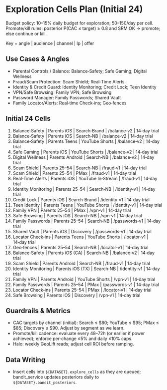 # Exploration Cells Plan (Initial 24)

Budget policy: 10–15% daily budget for exploration; $50–$150/day per cell. Promote/kill rules: posterior P(CAC ≤ target) ≥ 0.8 and SRM OK → promote; else continue or kill.

Key = angle | audience | channel | lp | offer

## Use Cases & Angles
- Parental Controls / Balance: Balance‑Safety; Safe Gaming; Digital Wellness
- Fraud/Scam Protection: Scam Shield; Real‑Time Alerts
- Identity & Credit Guard: Identity Monitoring; Credit Lock; Teen Identity
- VPN/Safe Browsing: Family VPN; Safe Browsing
- Password Manager: Family Passwords; Shared Vault
- Family Locator/Alerts: Real‑time Check‑ins; Geo‑fences

## Initial 24 Cells
1) Balance‑Safety | Parents iOS | Search‑Brand | /balance‑v2 | 14‑day trial
2) Balance‑Safety | Parents iOS | Search‑NB | /balance‑v2 | 14‑day trial
3) Balance‑Safety | Parents Teens | YouTube Shorts | /balance‑v2 | 14‑day trial
4) Safe Gaming | Parents iOS | YouTube Shorts | /balance‑v2 | 14‑day trial
5) Digital Wellness | Parents Android | Search‑NB | /balance‑v2 | 14‑day trial
6) Scam Shield | Parents 25–54 | Search‑NB | /fraud‑v1 | 14‑day trial
7) Scam Shield | Parents 25–54 | PMax | /fraud‑v1 | 14‑day trial
8) Real‑Time Alerts | Parents iOS | YouTube In‑Stream | /fraud‑v1 | 14‑day trial
9) Identity Monitoring | Parents 25–54 | Search‑NB | /identity‑v1 | 14‑day trial
10) Credit Lock | Parents iOS | Search‑Brand | /identity‑v1 | 14‑day trial
11) Teen Identity | Parents Teens | YouTube Shorts | /identity‑v1 | 14‑day trial
12) Family VPN | Parents 25–54 | PMax | /vpn‑v1 | 14‑day trial
13) Safe Browsing | Parents iOS | Search‑NB | /vpn‑v1 | 14‑day trial
14) Family Passwords | Parents 25–54 | Search‑NB | /passwords‑v1 | 14‑day trial
15) Shared Vault | Parents iOS | Discovery | /passwords‑v1 | 14‑day trial
16) Locator Check‑ins | Parents Teens | YouTube Shorts | /locator‑v1 | 14‑day trial
17) Geo‑fences | Parents 25–54 | Search‑NB | /locator‑v1 | 14‑day trial
18) Balance‑Safety | Parents iOS (CA) | Search‑NB | /balance‑v2 | 14‑day trial
19) Scam Shield | Parents Android | Search‑NB | /fraud‑v1 | 14‑day trial
20) Identity Monitoring | Parents iOS (TX) | Search‑NB | /identity‑v1 | 14‑day trial
21) Family VPN | Parents Android | YouTube Shorts | /vpn‑v1 | 14‑day trial
22) Family Passwords | Parents 25–54 | PMax | /passwords‑v1 | 14‑day trial
23) Locator Check‑ins | Parents 25–54 | PMax | /locator‑v1 | 14‑day trial
24) Safe Browsing | Parents iOS | Discovery | /vpn‑v1 | 14‑day trial

## Guardrails & Metrics
- CAC targets by channel (initial): Search ≤ $80; YouTube ≤ $95; PMax ≤ $85; Discovery ≤ $90. Adjust by segment as we learn.
- Promote/kill cadence: evaluate every 48–72h (or earlier if power achieved); enforce per‑change ≤5% and daily ≤10% caps.
- Halo: weekly GeoLift reads; adjust cell ROI before ramping.

## Data Writing
- Insert cells into `${DATASET}.explore_cells` as they are queued; bandit_service updates posteriors daily to `${DATASET}.bandit_posteriors`.

